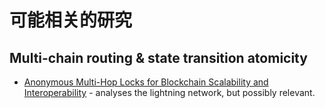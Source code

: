 # 可能相关的研究

## Multi-chain routing & state transition atomicity

- [Anonymous Multi-Hop Locks for Blockchain Scalability and Interoperability](https://eprint.iacr.org/2018/472.pdf) - analyses the lightning network, but possibly relevant.
